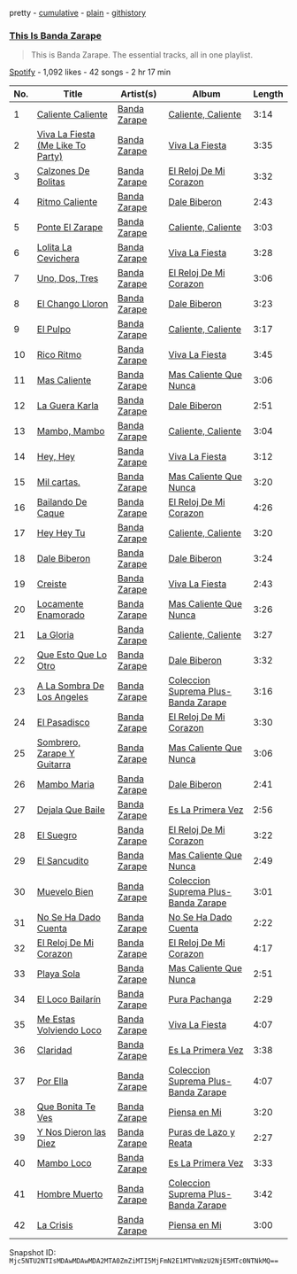 pretty - [cumulative](/playlists/cumulative/37i9dQZF1DZ06evO2ejNXe.md) - [plain](/playlists/plain/37i9dQZF1DZ06evO2ejNXe) - [githistory](https://github.githistory.xyz/mackorone/spotify-playlist-archive/blob/main/playlists/plain/37i9dQZF1DZ06evO2ejNXe)

### [This Is Banda Zarape](https://open.spotify.com/playlist/37i9dQZF1DZ06evO2ejNXe)

> This is Banda Zarape\. The essential tracks, all in one playlist.

[Spotify](https://open.spotify.com/user/spotify) - 1,092 likes - 42 songs - 2 hr 17 min

| No. | Title | Artist(s) | Album | Length |
|---|---|---|---|---|
| 1 | [Caliente Caliente](https://open.spotify.com/track/3wERA0j49lmCJkguFtHWUJ) | [Banda Zarape](https://open.spotify.com/artist/3PjBnAFgtvoFwYuQvR2dAl) | [Caliente, Caliente](https://open.spotify.com/album/6tTgXH5EBY6FFV37ATLoUR) | 3:14 |
| 2 | [Viva La Fiesta \(Me Like To Party\)](https://open.spotify.com/track/2taVzkrj093yCYb9DecjBN) | [Banda Zarape](https://open.spotify.com/artist/3PjBnAFgtvoFwYuQvR2dAl) | [Viva La Fiesta](https://open.spotify.com/album/38Zjb3vri4oIybCMkGrEZ3) | 3:35 |
| 3 | [Calzones De Bolitas](https://open.spotify.com/track/0FpwNEP4wq4iFN3W2M5HaH) | [Banda Zarape](https://open.spotify.com/artist/3PjBnAFgtvoFwYuQvR2dAl) | [El Reloj De Mi Corazon](https://open.spotify.com/album/13BpoCwBmr3a3KrK7rV47w) | 3:32 |
| 4 | [Ritmo Caliente](https://open.spotify.com/track/0JMPuoi9vvGyWrPm9f8j3V) | [Banda Zarape](https://open.spotify.com/artist/3PjBnAFgtvoFwYuQvR2dAl) | [Dale Biberon](https://open.spotify.com/album/4p4HDahX3yQTShFZLQWYyA) | 2:43 |
| 5 | [Ponte El Zarape](https://open.spotify.com/track/4gZTC4RXeQMYPINO9geFta) | [Banda Zarape](https://open.spotify.com/artist/3PjBnAFgtvoFwYuQvR2dAl) | [Caliente, Caliente](https://open.spotify.com/album/6tTgXH5EBY6FFV37ATLoUR) | 3:03 |
| 6 | [Lolita La Cevichera](https://open.spotify.com/track/2I16xsBvYgqVAaL4pd4Z8B) | [Banda Zarape](https://open.spotify.com/artist/3PjBnAFgtvoFwYuQvR2dAl) | [Viva La Fiesta](https://open.spotify.com/album/38Zjb3vri4oIybCMkGrEZ3) | 3:28 |
| 7 | [Uno, Dos, Tres](https://open.spotify.com/track/1ssU56tFNBKznd8GYQ9UUT) | [Banda Zarape](https://open.spotify.com/artist/3PjBnAFgtvoFwYuQvR2dAl) | [El Reloj De Mi Corazon](https://open.spotify.com/album/13BpoCwBmr3a3KrK7rV47w) | 3:06 |
| 8 | [El Chango Lloron](https://open.spotify.com/track/3wBuwyiOOn3SDWJASq4bHR) | [Banda Zarape](https://open.spotify.com/artist/3PjBnAFgtvoFwYuQvR2dAl) | [Dale Biberon](https://open.spotify.com/album/4p4HDahX3yQTShFZLQWYyA) | 3:23 |
| 9 | [El Pulpo](https://open.spotify.com/track/15xfPAgrDU5YAJL6wPzpAN) | [Banda Zarape](https://open.spotify.com/artist/3PjBnAFgtvoFwYuQvR2dAl) | [Caliente, Caliente](https://open.spotify.com/album/6tTgXH5EBY6FFV37ATLoUR) | 3:17 |
| 10 | [Rico Ritmo](https://open.spotify.com/track/1jHMIjqGdJrWH3FrpevfUR) | [Banda Zarape](https://open.spotify.com/artist/3PjBnAFgtvoFwYuQvR2dAl) | [Viva La Fiesta](https://open.spotify.com/album/38Zjb3vri4oIybCMkGrEZ3) | 3:45 |
| 11 | [Mas Caliente](https://open.spotify.com/track/1alUoNNyA38hr8yWI8Qow2) | [Banda Zarape](https://open.spotify.com/artist/3PjBnAFgtvoFwYuQvR2dAl) | [Mas Caliente Que Nunca](https://open.spotify.com/album/4YY08aSRh8vqYCZDJheZdO) | 3:06 |
| 12 | [La Guera Karla](https://open.spotify.com/track/1AnMUfHLFWbM26lZWH793A) | [Banda Zarape](https://open.spotify.com/artist/3PjBnAFgtvoFwYuQvR2dAl) | [Dale Biberon](https://open.spotify.com/album/4p4HDahX3yQTShFZLQWYyA) | 2:51 |
| 13 | [Mambo, Mambo](https://open.spotify.com/track/1lfsFtXEM1TSYTja0WCo7C) | [Banda Zarape](https://open.spotify.com/artist/3PjBnAFgtvoFwYuQvR2dAl) | [Caliente, Caliente](https://open.spotify.com/album/6tTgXH5EBY6FFV37ATLoUR) | 3:04 |
| 14 | [Hey, Hey](https://open.spotify.com/track/6jaJ4Rc02uvDro3nel8FHm) | [Banda Zarape](https://open.spotify.com/artist/3PjBnAFgtvoFwYuQvR2dAl) | [Viva La Fiesta](https://open.spotify.com/album/38Zjb3vri4oIybCMkGrEZ3) | 3:12 |
| 15 | [Mil cartas.](https://open.spotify.com/track/3DCS7PRExYp8s1xPD2GdwD) | [Banda Zarape](https://open.spotify.com/artist/3PjBnAFgtvoFwYuQvR2dAl) | [Mas Caliente Que Nunca](https://open.spotify.com/album/4YY08aSRh8vqYCZDJheZdO) | 3:20 |
| 16 | [Bailando De Caque](https://open.spotify.com/track/4QXzC6m5BLszBmaj8V5ONd) | [Banda Zarape](https://open.spotify.com/artist/3PjBnAFgtvoFwYuQvR2dAl) | [El Reloj De Mi Corazon](https://open.spotify.com/album/13BpoCwBmr3a3KrK7rV47w) | 4:26 |
| 17 | [Hey Hey Tu](https://open.spotify.com/track/1BgH0sooCdisYKC9om3MGD) | [Banda Zarape](https://open.spotify.com/artist/3PjBnAFgtvoFwYuQvR2dAl) | [Caliente, Caliente](https://open.spotify.com/album/6tTgXH5EBY6FFV37ATLoUR) | 3:20 |
| 18 | [Dale Biberon](https://open.spotify.com/track/4Ld6hcn4xMtetpzPEMD3Jt) | [Banda Zarape](https://open.spotify.com/artist/3PjBnAFgtvoFwYuQvR2dAl) | [Dale Biberon](https://open.spotify.com/album/4p4HDahX3yQTShFZLQWYyA) | 3:24 |
| 19 | [Creiste](https://open.spotify.com/track/3nWtfZgikwANXfkNFjH4hJ) | [Banda Zarape](https://open.spotify.com/artist/3PjBnAFgtvoFwYuQvR2dAl) | [Viva La Fiesta](https://open.spotify.com/album/38Zjb3vri4oIybCMkGrEZ3) | 2:43 |
| 20 | [Locamente Enamorado](https://open.spotify.com/track/2v9gcw6iubxpwv1lWw2r3O) | [Banda Zarape](https://open.spotify.com/artist/3PjBnAFgtvoFwYuQvR2dAl) | [Mas Caliente Que Nunca](https://open.spotify.com/album/4YY08aSRh8vqYCZDJheZdO) | 3:26 |
| 21 | [La Gloria](https://open.spotify.com/track/1kYPGM806I2hx95bQw11GF) | [Banda Zarape](https://open.spotify.com/artist/3PjBnAFgtvoFwYuQvR2dAl) | [Caliente, Caliente](https://open.spotify.com/album/6tTgXH5EBY6FFV37ATLoUR) | 3:27 |
| 22 | [Que Esto Que Lo Otro](https://open.spotify.com/track/5NwNMxpq58Sg2aKCCHJy0o) | [Banda Zarape](https://open.spotify.com/artist/3PjBnAFgtvoFwYuQvR2dAl) | [Dale Biberon](https://open.spotify.com/album/4p4HDahX3yQTShFZLQWYyA) | 3:32 |
| 23 | [A La Sombra De Los Angeles](https://open.spotify.com/track/1kYXUudZoRTZyO6Rf8F7g7) | [Banda Zarape](https://open.spotify.com/artist/3PjBnAFgtvoFwYuQvR2dAl) | [Coleccion Suprema Plus\- Banda Zarape](https://open.spotify.com/album/5lY9e4LJ7mOkcc62ipqIal) | 3:16 |
| 24 | [El Pasadisco](https://open.spotify.com/track/5JkoYyOB55thgJcQicOTsm) | [Banda Zarape](https://open.spotify.com/artist/3PjBnAFgtvoFwYuQvR2dAl) | [El Reloj De Mi Corazon](https://open.spotify.com/album/13BpoCwBmr3a3KrK7rV47w) | 3:30 |
| 25 | [Sombrero, Zarape Y Guitarra](https://open.spotify.com/track/0edkBaaZC5FYtLiPP0Oh4X) | [Banda Zarape](https://open.spotify.com/artist/3PjBnAFgtvoFwYuQvR2dAl) | [Mas Caliente Que Nunca](https://open.spotify.com/album/4YY08aSRh8vqYCZDJheZdO) | 3:06 |
| 26 | [Mambo Maria](https://open.spotify.com/track/7AmDiZzbTC8bmRIiZ5BATc) | [Banda Zarape](https://open.spotify.com/artist/3PjBnAFgtvoFwYuQvR2dAl) | [Dale Biberon](https://open.spotify.com/album/4p4HDahX3yQTShFZLQWYyA) | 2:41 |
| 27 | [Dejala Que Baile](https://open.spotify.com/track/2Le3iMPtKKmdQmbohKBwXN) | [Banda Zarape](https://open.spotify.com/artist/3PjBnAFgtvoFwYuQvR2dAl) | [Es La Primera Vez](https://open.spotify.com/album/1oDrAVB7a7vPeNTGiJlFHI) | 2:56 |
| 28 | [El Suegro](https://open.spotify.com/track/264N2LbwqrFlDrNxwB2o84) | [Banda Zarape](https://open.spotify.com/artist/3PjBnAFgtvoFwYuQvR2dAl) | [El Reloj De Mi Corazon](https://open.spotify.com/album/13BpoCwBmr3a3KrK7rV47w) | 3:22 |
| 29 | [El Sancudito](https://open.spotify.com/track/1NnuZu2Oir0jiC0oPPbqLu) | [Banda Zarape](https://open.spotify.com/artist/3PjBnAFgtvoFwYuQvR2dAl) | [Mas Caliente Que Nunca](https://open.spotify.com/album/4YY08aSRh8vqYCZDJheZdO) | 2:49 |
| 30 | [Muevelo Bien](https://open.spotify.com/track/2pI4bZrrzlTWT8Xze5IDWD) | [Banda Zarape](https://open.spotify.com/artist/3PjBnAFgtvoFwYuQvR2dAl) | [Coleccion Suprema Plus\- Banda Zarape](https://open.spotify.com/album/5lY9e4LJ7mOkcc62ipqIal) | 3:01 |
| 31 | [No Se Ha Dado Cuenta](https://open.spotify.com/track/0kYQ3U7fpG84IbMkUhegHM) | [Banda Zarape](https://open.spotify.com/artist/3PjBnAFgtvoFwYuQvR2dAl) | [No Se Ha Dado Cuenta](https://open.spotify.com/album/2mFDVZnKDOqSTSDQZW1k4r) | 2:22 |
| 32 | [El Reloj De Mi Corazon](https://open.spotify.com/track/32a7j5CRWr8Yno9aHhU1qn) | [Banda Zarape](https://open.spotify.com/artist/3PjBnAFgtvoFwYuQvR2dAl) | [El Reloj De Mi Corazon](https://open.spotify.com/album/13BpoCwBmr3a3KrK7rV47w) | 4:17 |
| 33 | [Playa Sola](https://open.spotify.com/track/1W5WhsRv84GU35tyGx1vUL) | [Banda Zarape](https://open.spotify.com/artist/3PjBnAFgtvoFwYuQvR2dAl) | [Mas Caliente Que Nunca](https://open.spotify.com/album/4YY08aSRh8vqYCZDJheZdO) | 2:51 |
| 34 | [El Loco Bailarín](https://open.spotify.com/track/2r2DOim3Av355zPCaeTHmx) | [Banda Zarape](https://open.spotify.com/artist/3PjBnAFgtvoFwYuQvR2dAl) | [Pura Pachanga](https://open.spotify.com/album/3gGXqROt966AxFB6rZZFjr) | 2:29 |
| 35 | [Me Estas Volviendo Loco](https://open.spotify.com/track/3D0dwXxPkJ19PNlMyqfyNS) | [Banda Zarape](https://open.spotify.com/artist/3PjBnAFgtvoFwYuQvR2dAl) | [Viva La Fiesta](https://open.spotify.com/album/38Zjb3vri4oIybCMkGrEZ3) | 4:07 |
| 36 | [Claridad](https://open.spotify.com/track/7CbrBSvy75RKDVHuCmc9M6) | [Banda Zarape](https://open.spotify.com/artist/3PjBnAFgtvoFwYuQvR2dAl) | [Es La Primera Vez](https://open.spotify.com/album/1oDrAVB7a7vPeNTGiJlFHI) | 3:38 |
| 37 | [Por Ella](https://open.spotify.com/track/3yoRAxitLXuzk0zisgllrM) | [Banda Zarape](https://open.spotify.com/artist/3PjBnAFgtvoFwYuQvR2dAl) | [Coleccion Suprema Plus\- Banda Zarape](https://open.spotify.com/album/5lY9e4LJ7mOkcc62ipqIal) | 4:07 |
| 38 | [Que Bonita Te Ves](https://open.spotify.com/track/3uqtKci9LebHux8xSzzdtv) | [Banda Zarape](https://open.spotify.com/artist/3PjBnAFgtvoFwYuQvR2dAl) | [Piensa en Mi](https://open.spotify.com/album/2ym1cAO9ECsUaqAHUkxGB4) | 3:20 |
| 39 | [Y Nos Dieron las Diez](https://open.spotify.com/track/2OvyHVRTNlzoWVXC8dvQWf) | [Banda Zarape](https://open.spotify.com/artist/3PjBnAFgtvoFwYuQvR2dAl) | [Puras de Lazo y Reata](https://open.spotify.com/album/6U69aIpRrAyu0XiRX6eBr0) | 2:27 |
| 40 | [Mambo Loco](https://open.spotify.com/track/2NltL5XwtIbMz9OL5acWcY) | [Banda Zarape](https://open.spotify.com/artist/3PjBnAFgtvoFwYuQvR2dAl) | [Es La Primera Vez](https://open.spotify.com/album/1oDrAVB7a7vPeNTGiJlFHI) | 3:33 |
| 41 | [Hombre Muerto](https://open.spotify.com/track/742APDKD9jvXTZ4otjooQG) | [Banda Zarape](https://open.spotify.com/artist/3PjBnAFgtvoFwYuQvR2dAl) | [Coleccion Suprema Plus\- Banda Zarape](https://open.spotify.com/album/5lY9e4LJ7mOkcc62ipqIal) | 3:42 |
| 42 | [La Crisis](https://open.spotify.com/track/6AAknfeUdGdqOVUEXtjOP7) | [Banda Zarape](https://open.spotify.com/artist/3PjBnAFgtvoFwYuQvR2dAl) | [Piensa en Mi](https://open.spotify.com/album/2ym1cAO9ECsUaqAHUkxGB4) | 3:00 |

Snapshot ID: `Mjc5NTU2NTIsMDAwMDAwMDA2MTA0ZmZiMTI5MjFmN2E1MTVmNzU2NjE5MTc0NTNkMQ==`

